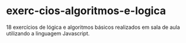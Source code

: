 # exerc-cios-algoritmos-e-logica
18 exercícios de lógica e algoritmos básicos realizados em sala de aula utilizando a linguagem Javascript.

